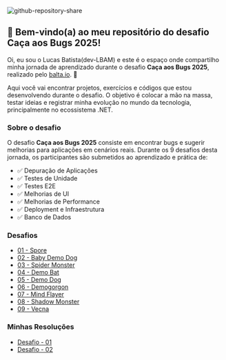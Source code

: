 ![github-repository-share](https://github.com/user-attachments/assets/91520b84-9d38-41bf-805c-030007880327)

## 👋 Bem-vindo(a) ao meu repositório do desafio Caça aos Bugs 2025!

Oi, eu sou o Lucas Batista(dev-LBAM) e este é o espaço onde compartilho minha jornada de aprendizado durante o desafio **Caça aos Bugs 2025**, realizado pelo [balta.io](https://balta.io). 👻

Aqui você vai encontrar projetos, exercícios e códigos que estou desenvolvendo durante o desafio. O objetivo é colocar a mão na massa, testar ideias e registrar minha evolução no mundo da tecnologia, principalmente no ecossistema .NET.

### Sobre o desafio
O desafio **Caça aos Bugs 2025** consiste em encontrar bugs e sugerir melhorias para aplicações em cenários reais. Durante os 9 desafios desta jornada, os participantes são submetidos ao aprendizado e prática de:
* ✅ Depuração de Aplicações
* ✅ Testes de Unidade
* ✅ Testes E2E
* ✅ Melhorias de UI
* ✅ Melhorias de Performance
* ✅ Deployment e Infraestrutura
* ✅ Banco de Dados

### Desafios
* [01 - Spore](https://github.com/balta-io/balta-io-balta-desafio-caca-aos-bugs-2025_1-spore)
* [02 - Baby Demo Dog](https://github.com/balta-io/balta-desafio-caca-aos-bugs-2025_2-baby-demo-dog)
* [03 - Spider Monster](https://github.com/balta-io/balta-desafio-caca-aos-bugs-2025_3-spider-monster)
* [04 - Demo Bat](https://github.com/balta-io/balta-desafio-caca-aos-bugs-2025_4-demo-bat)
* [05 - Demo Dog](https://github.com/balta-io/balta-desafio-caca-aos-bugs-2025_5-demo-dog)
* [06 - Demogorgon](https://github.com/balta-io/balta-desafio-caca-aos-bugs-2025_6-demogorgon)
* [07 - Mind Flayer](https://github.com/balta-io/balta-desafio-caca-aos-bugs-2025_7-mind-flayer)
* [08 - Shadow Monster](https://github.com/balta-io/balta-desafio-caca-aos-bugs-2025_8-shadow-monster)
* [09 - Vecna](https://github.com/balta-io/balta-desafio-caca-aos-bugs-2025_9-vecna)

### Minhas Resoluções
* [Desafio - 01](https://github.com/dev-LBAM/balta-desafio-caca-aos-bugs-2025_1-spore)
* [Desafio - 02](https://github.com/dev-LBAM/balta-desafio-caca-aos-bugs-2025_2-baby-demo-dog)

